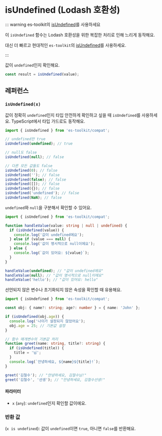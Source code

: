 # isUndefined (Lodash 호환성)

::: warning es-toolkit의 [ isUndefined](../../predicate/isUndefined.md)를 사용하세요

이 `isUndefined` 함수는 Lodash 호환성을 위한 복잡한 처리로 인해 느리게 동작해요.

대신 더 빠르고 현대적인 `es-toolkit`의 [isUndefined](../../predicate/isUndefined.md)를 사용하세요.

:::

값이 `undefined`인지 확인해요.

```typescript
const result = isUndefined(value);
```

## 레퍼런스

### `isUndefined(x)`

값이 정확히 `undefined`인지 타입 안전하게 확인하고 싶을 때 `isUndefined`를 사용하세요. TypeScript에서 타입 가드로도 동작해요.

```typescript
import { isUndefined } from 'es-toolkit/compat';

// undefined만 true
isUndefined(undefined); // true

// null도 false
isUndefined(null); // false

// 다른 모든 값들도 false
isUndefined(0); // false
isUndefined(''); // false
isUndefined(false); // false
isUndefined([]); // false
isUndefined({}); // false
isUndefined('undefined'); // false
isUndefined(NaN); // false
```

`undefined`와 `null`을 구분해서 확인할 수 있어요.

```typescript
import { isUndefined } from 'es-toolkit/compat';

function handleValue(value: string | null | undefined) {
  if (isUndefined(value)) {
    console.log('값이 undefined에요');
  } else if (value === null) {
    console.log('값이 명시적으로 null이에요');
  } else {
    console.log(`값이 있어요: ${value}`);
  }
}

handleValue(undefined); // "값이 undefined에요"
handleValue(null); // "값이 명시적으로 null이에요"
handleValue('hello'); // "값이 있어요: hello"
```

선언되지 않은 변수나 초기화되지 않은 속성을 확인할 때 유용해요.

```typescript
import { isUndefined } from 'es-toolkit/compat';

const obj: { name?: string; age?: number } = { name: 'John' };

if (isUndefined(obj.age)) {
  console.log('나이가 설정되지 않았어요');
  obj.age = 25; // 기본값 설정
}

// 함수 매개변수의 기본값 처리
function greet(name: string, title?: string) {
  if (isUndefined(title)) {
    title = '님';
  }
  console.log(`안녕하세요, ${name}${title}!`);
}

greet('김철수'); // "안녕하세요, 김철수님!"
greet('김철수', '선생'); // "안녕하세요, 김철수선생!"
```

#### 파라미터

- `x` (`any`): `undefined`인지 확인할 값이에요.

### 반환 값

(`x is undefined`): 값이 `undefined`이면 `true`, 아니면 `false`를 반환해요.
